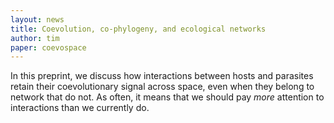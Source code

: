 ```yaml
---
layout: news
title: Coevolution, co-phylogeny, and ecological networks
author: tim
paper: coevospace
---
```


In this preprint, we discuss how interactions between hosts and parasites
retain their coevolutionary signal across space, even when they belong to
network that do not. As often, it means that we should pay *more* attention
to interactions than we currently do.
